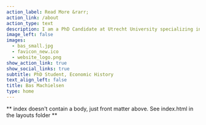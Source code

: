 ```yaml
---
action_label: Read More &rarr;
action_link: /about
action_type: text
description: I am a PhD Candidate at Utrecht University specializing in Economic History . My PhD research attempts to combine archival research, econometric methods, historical insights and economic theory to investigate the influence of personal wealth on the voting behavior of the Dutch political elite in the late 19th and early 20th centuries. It also focuses on the personal financial returns to politics, and the drivers of democratization of the Netherlands.
image_left: false
images:
  - bas_small.jpg
  - favicon_new.ico
  - website_logo.png
show_action_link: true
show_social_links: true
subtitle: PhD Student, Economic History
text_align_left: false
title: Bas Machielsen
type: home
---
```


** index doesn't contain a body, just front matter above.
See index.html in the layouts folder **
